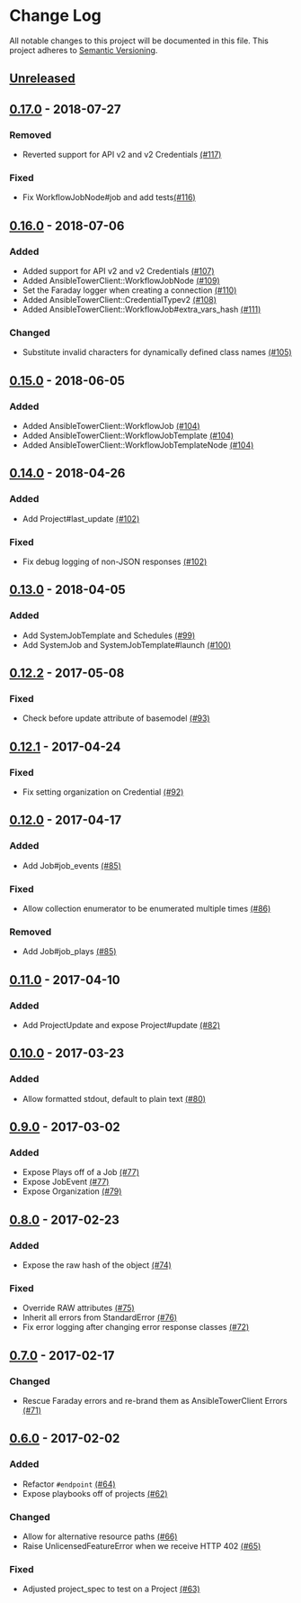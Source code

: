 # Change Log

All notable changes to this project will be documented in this file.
This project adheres to [Semantic Versioning](http://semver.org/).

## [Unreleased]

## [0.17.0] - 2018-07-27
### Removed
- Reverted support for API v2 and v2 Credentials [(#117)](https://github.com/ansible/ansible_tower_client_ruby/pull/117)

### Fixed
- Fix WorkflowJobNode#job and add tests[(#116)](https://github.com/ansible/ansible_tower_client_ruby/pull/116)

## [0.16.0] - 2018-07-06
### Added
- Added support for API v2 and v2 Credentials [(#107)](https://github.com/ansible/ansible_tower_client_ruby/pull/107)
- Added AnsibleTowerClient::WorkflowJobNode [(#109)](https://github.com/ansible/ansible_tower_client_ruby/pull/109)
- Set the Faraday logger when creating a connection [(#110)](https://github.com/ansible/ansible_tower_client_ruby/pull/110)
- Added AnsibleTowerClient::CredentialTypev2 [(#108)](https://github.com/ansible/ansible_tower_client_ruby/pull/108)
- Added AnsibleTowerClient::WorkflowJob#extra_vars_hash [(#111)](https://github.com/ansible/ansible_tower_client_ruby/pull/111)

### Changed
- Substitute invalid characters for dynamically defined class names [(#105)](https://github.com/ansible/ansible_tower_client_ruby/pull/105)

## [0.15.0] - 2018-06-05
### Added
- Added AnsibleTowerClient::WorkflowJob [(#104)](https://github.com/ansible/ansible_tower_client_ruby/pull/104)
- Added AnsibleTowerClient::WorkflowJobTemplate [(#104)](https://github.com/ansible/ansible_tower_client_ruby/pull/104)
- Added AnsibleTowerClient::WorkflowJobTemplateNode [(#104)](https://github.com/ansible/ansible_tower_client_ruby/pull/104)

## [0.14.0] - 2018-04-26
### Added
- Add Project#last_update [(#102)](https://github.com/ansible/ansible_tower_client_ruby/pull/102)

### Fixed
- Fix debug logging of non-JSON responses [(#102)](https://github.com/ansible/ansible_tower_client_ruby/pull/102)

## [0.13.0] - 2018-04-05
### Added
- Add SystemJobTemplate and Schedules [(#99)](https://github.com/ansible/ansible_tower_client_ruby/pull/99)
- Add SystemJob and SystemJobTemplate#launch [(#100)](https://github.com/ansible/ansible_tower_client_ruby/pull/100)

## [0.12.2] - 2017-05-08
### Fixed
- Check before update attribute of basemodel [(#93)](https://github.com/ansible/ansible_tower_client_ruby/pull/93)

## [0.12.1] - 2017-04-24
### Fixed
- Fix setting organization on Credential [(#92)](https://github.com/ansible/ansible_tower_client_ruby/pull/92)

## [0.12.0] - 2017-04-17
### Added
- Add Job#job_events [(#85)](https://github.com/ansible/ansible_tower_client_ruby/pull/85)

### Fixed
- Allow collection enumerator to be enumerated multiple times [(#86)](https://github.com/ansible/ansible_tower_client_ruby/pull/86)

### Removed
- Add Job#job_plays [(#85)](https://github.com/ansible/ansible_tower_client_ruby/pull/85)

## [0.11.0] - 2017-04-10
### Added
- Add ProjectUpdate and expose Project#update [(#82)](https://github.com/ansible/ansible_tower_client_ruby/pull/82)

## [0.10.0] - 2017-03-23
### Added
- Allow formatted stdout, default to plain text [(#80)](https://github.com/ansible/ansible_tower_client_ruby/pull/80)

## [0.9.0] - 2017-03-02
### Added
- Expose Plays off of a Job [(#77)](https://github.com/ansible/ansible_tower_client_ruby/pull/77)
- Expose JobEvent [(#77)](https://github.com/ansible/ansible_tower_client_ruby/pull/77)
- Expose Organization [(#79)](https://github.com/ansible/ansible_tower_client_ruby/pull/79)

## [0.8.0] - 2017-02-23
### Added
- Expose the raw hash of the object [(#74)](https://github.com/ansible/ansible_tower_client_ruby/pull/74)

### Fixed
- Override RAW attributes [(#75)](https://github.com/ansible/ansible_tower_client_ruby/pull/75)
- Inherit all errors from StandardError [(#76)](https://github.com/ansible/ansible_tower_client_ruby/pull/76)
- Fix error logging after changing error response classes [(#72)](https://github.com/ansible/ansible_tower_client_ruby/pull/72)

## [0.7.0] - 2017-02-17
### Changed
- Rescue Faraday errors and re-brand them as AnsibleTowerClient Errors [(#71)](https://github.com/ansible/ansible_tower_client_ruby/pull/71)

## [0.6.0] - 2017-02-02
### Added
- Refactor `#endpoint` [(#64)](https://github.com/ansible/ansible_tower_client_ruby/pull/64)
- Expose playbooks off of projects [(#62)](https://github.com/ansible/ansible_tower_client_ruby/pull/62)

### Changed
- Allow for alternative resource paths [(#66)](https://github.com/ansible/ansible_tower_client_ruby/pull/66)
- Raise UnlicensedFeatureError when we receive HTTP 402 [(#65)](https://github.com/ansible/ansible_tower_client_ruby/pull/65)

### Fixed
- Adjusted project_spec to test on a Project [(#63)](https://github.com/ansible/ansible_tower_client_ruby/pull/63)

[Unreleased]: https://github.com/ansible/ansible_tower_client_ruby/compare/v0.17.0...master
[0.17.0]: https://github.com/ansible/ansible_tower_client_ruby/compare/v0.16.0...v0.17.0
[0.16.0]: https://github.com/ansible/ansible_tower_client_ruby/compare/v0.15.0...v0.16.0
[0.15.0]: https://github.com/ansible/ansible_tower_client_ruby/compare/v0.14.0...v0.15.0
[0.14.0]: https://github.com/ansible/ansible_tower_client_ruby/compare/v0.13.0...v0.14.0
[0.13.0]: https://github.com/ansible/ansible_tower_client_ruby/compare/v0.12.2...v0.13.0
[0.12.2]: https://github.com/ansible/ansible_tower_client_ruby/compare/v0.12.1...v0.12.2
[0.12.1]: https://github.com/ansible/ansible_tower_client_ruby/compare/v0.12.0...v0.12.1
[0.12.0]: https://github.com/ansible/ansible_tower_client_ruby/compare/v0.11.0...v0.12.0
[0.11.0]: https://github.com/ansible/ansible_tower_client_ruby/compare/v0.10.0...v0.11.0
[0.10.0]: https://github.com/ansible/ansible_tower_client_ruby/compare/v0.9.0...v0.10.0
[0.9.0]: https://github.com/ansible/ansible_tower_client_ruby/compare/v0.8.0...v0.9.0
[0.8.0]: https://github.com/ansible/ansible_tower_client_ruby/compare/v0.7.0...v0.8.0
[0.7.0]: https://github.com/ansible/ansible_tower_client_ruby/compare/v0.6.0...v0.7.0
[0.6.0]: https://github.com/ansible/ansible_tower_client_ruby/compare/v0.5.0...v0.6.0
